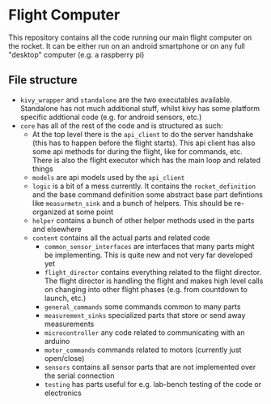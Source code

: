 # Flight Computer

This repository contains all the code running our main flight computer on the rocket. It can be either run on an android smartphone or on any full "desktop" computer (e.g. a raspberry pi)

## File structure

- `kivy_wrapper` and `standalone` are the two executables available. Standalone has not much additional stuff, whilst kivy has some platform specific addtional code (e.g. for android sensors, etc.)
- `core` has all of the rest of the code and is structured as such:
  - At the top level there is the `api_client` to do the server handshake (this has to happen before the flight starts). This api client has also some  api methods for during the flight, like for commands, etc. There is also the flight executor which has the main loop and related things
  - `models` are api models used by the `api_client`
  - `logic` is a bit of a mess currently. It contains the `rocket_definition` and the base command definition some abstract base part defintions like `measurmetn_sink` and a bunch of helpers. This should be re-organized at some point
  - `helper` contains a bunch of other helper methods used in the parts and elsewhere
  - `content` contains all the actual parts and related code
    - `common_sensor_interfaces` are interfaces that many parts might be implementing. This is quite new and not very far developed yet
    - `flight_director` contains everything related to the flight director. The flight director is handling the flight and makes high level calls on changing into other flight phases (e.g. from countdown to launch, etc.)
    - `general_commands` some commands common to many parts
    - `measurement_sinks` specialized parts that store or send away measurements
    - `microcontroller` any code related to communicating with an arduino  
    - `motor_commands` commands related to motors (currently just open/close)
    - `sensors` contains all sensor parts that are not implemented over the serial connection
    - `testing` has parts useful for e.g. lab-bench testing of the code or electronics